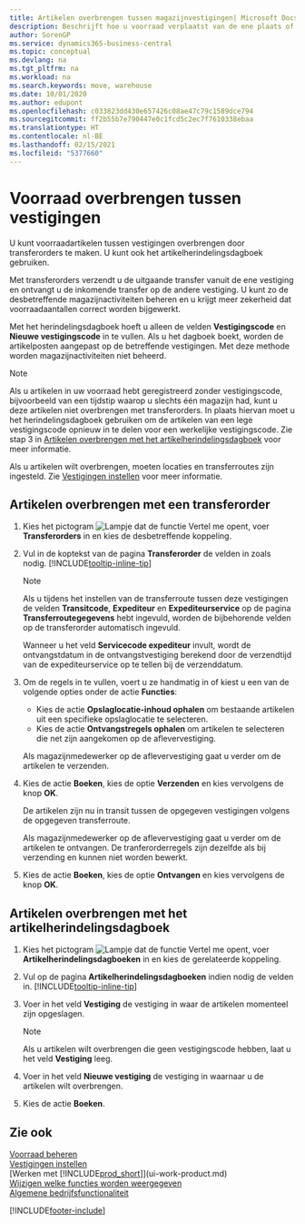 ```yaml
---
title: Artikelen overbrengen tussen magazijnvestigingen| Microsoft Docs
description: Beschrijft hoe u voorraad verplaatst van de ene plaats of magazijn naar een andere, met het herindelingsdagboek of met transferorders.
author: SorenGP
ms.service: dynamics365-business-central
ms.topic: conceptual
ms.devlang: na
ms.tgt_pltfrm: na
ms.workload: na
ms.search.keywords: move, warehouse
ms.date: 10/01/2020
ms.author: edupont
ms.openlocfilehash: c033823dd430e657426c08ae47c79c1589dce794
ms.sourcegitcommit: ff2b55b7e790447e0c1fcd5c2ec7f7610338ebaa
ms.translationtype: HT
ms.contentlocale: nl-BE
ms.lasthandoff: 02/15/2021
ms.locfileid: "5377660"
---
```

# <a name="transfer-inventory-between-locations"></a>Voorraad overbrengen tussen vestigingen
U kunt voorraadartikelen tussen vestigingen overbrengen door transferorders te maken. U kunt ook het artikelherindelingsdagboek gebruiken.

Met transferorders verzendt u de uitgaande transfer vanuit de ene vestiging en ontvangt u de inkomende transfer op de andere vestiging. U kunt zo de desbetreffende magazijnactiviteiten beheren en u krijgt meer zekerheid dat voorraadaantallen correct worden bijgewerkt.

Met het herindelingsdagboek hoeft u alleen de velden **Vestigingscode** en **Nieuwe vestigingscode** in te vullen. Als u het dagboek boekt, worden de artikelposten aangepast op de betreffende vestigingen. Met deze methode worden magazijnactiviteiten niet beheerd.

> [!NOTE]  
>   Als u artikelen in uw voorraad hebt geregistreerd zonder vestigingscode, bijvoorbeeld van een tijdstip waarop u slechts één magazijn had, kunt u deze artikelen niet overbrengen met transferorders. In plaats hiervan moet u het herindelingsdagboek gebruiken om de artikelen van een lege vestigingscode opnieuw in te delen voor een werkelijke vestigingscode.  Zie stap 3 in [Artikelen overbrengen met het artikelherindelingsdagboek](inventory-how-transfer-between-locations.md#to-transfer-items-with-the-item-reclassification-journal) voor meer informatie.

Als u artikelen wilt overbrengen, moeten locaties en transferroutes zijn ingesteld. Zie [Vestigingen instellen](inventory-how-setup-locations.md) voor meer informatie.

## <a name="to-transfer-items-with-a-transfer-order"></a>Artikelen overbrengen met een transferorder
1. Kies het pictogram ![Lampje dat de functie Vertel me opent](media/ui-search/search_small.png "Vertel me wat u wilt doen"), voer **Transferorders** in en kies de desbetreffende koppeling.
2. Vul in de koptekst van de pagina **Transferorder** de velden in zoals nodig. [!INCLUDE[tooltip-inline-tip](includes/tooltip-inline-tip_md.md)]

    > [!NOTE]  
    >   Als u tijdens het instellen van de transferroute tussen deze vestigingen de velden **Transitcode**, **Expediteur** en **Expediteurservice** op de pagina **Transferroutegegevens** hebt ingevuld, worden de bijbehorende velden op de transferorder automatisch ingevuld.

    Wanneer u het veld **Servicecode expediteur** invult, wordt de ontvangstdatum in de ontvangstvestiging berekend door de verzendtijd van de expediteurservice op te tellen bij de verzenddatum.

3. Om de regels in te vullen, voert u ze handmatig in of kiest u een van de volgende opties onder de actie **Functies**:
    - Kies de actie **Opslaglocatie-inhoud ophalen** om bestaande artikelen uit een specifieke opslaglocatie te selecteren.
    - Kies de actie **Ontvangstregels ophalen** om artikelen te selecteren die net zijn aangekomen op de aflevervestiging.   

    Als magazijnmedewerker op de aflevervestiging gaat u verder om de artikelen te verzenden.
4. Kies de actie **Boeken**, kies de optie **Verzenden** en kies vervolgens de knop **OK**.

    De artikelen zijn nu in transit tussen de opgegeven vestigingen volgens de opgegeven transferroute.

    Als magazijnmedewerker op de aflevervestiging gaat u verder om de artikelen te ontvangen. De tranferorderregels zijn dezelfde als bij verzending en kunnen niet worden bewerkt.
5. Kies de actie **Boeken**, kies de optie **Ontvangen** en kies vervolgens de knop **OK**.

## <a name="to-transfer-items-with-the-item-reclassification-journal"></a>Artikelen overbrengen met het artikelherindelingsdagboek
1. Kies het pictogram ![Lampje dat de functie Vertel me opent](media/ui-search/search_small.png "Vertel me wat u wilt doen"), voer **Artikelherindelingsdagboeken** in en kies de gerelateerde koppeling.
2. Vul op de pagina **Artikelherindelingsdagboeken** indien nodig de velden in. [!INCLUDE[tooltip-inline-tip](includes/tooltip-inline-tip_md.md)]
3. Voer in het veld **Vestiging** de vestiging in waar de artikelen momenteel zijn opgeslagen.

    > [!NOTE]  
    >   Als u artikelen wilt overbrengen die geen vestigingscode hebben, laat u het veld **Vestiging** leeg.
4. Voer in het veld **Nieuwe vestiging** de vestiging in waarnaar u de artikelen wilt overbrengen.
5. Kies de actie **Boeken**.

## <a name="see-also"></a>Zie ook
[Voorraad beheren](inventory-manage-inventory.md)  
[Vestigingen instellen](inventory-how-setup-locations.md)  
[Werken met [!INCLUDE[prod_short](includes/prod_short.md)]](ui-work-product.md)  
[Wijzigen welke functies worden weergegeven](ui-experiences.md)  
[Algemene bedrijfsfunctionaliteit](ui-across-business-areas.md)


[!INCLUDE[footer-include](includes/footer-banner.md)]